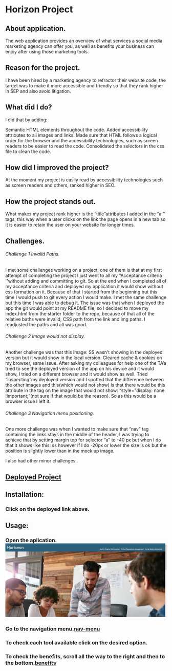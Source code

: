 # Horizon Project

## About application.

The web application provides an overview of what services a social media marketing agency can offer you, as well as benefits your business can enjoy after using those marketing tools.


## Reason for the project.

I have been hired by a marketing agency to refractor their website code, the target was to make it more accessible and friendly so that they rank higher in SEP and also avoid litigation.

## What did I do?

I did that by adding:

Semantic HTML elements throughout the code.
Added accessibility attributes to all images and links.
Made sure that HTML follows a logical order for the browser and the accessibility technologies, such as screen readers to be easier to read the code.
Consolidated the selectors in the css file to clean the code.

## How did I improved the project?

At the moment my project is easily read by accessibility technologies such as screen readers and others, ranked higher in SEO.

## How the project stands out.

What makes my project rank higher is the “title”attributes I added in the “a '' tags, this way when a user clicks on the link the page opens in a new tab so it is easier to retain the user on your website for longer times.

## Challenges.

###### Challenge 1 Invalid Paths.

I met some challenges working on a project, one of them is that at my first attempt of completing the project I just went to all my “Acceptance criteria ''without adding and committing to git. So at the end when I completed all of my acceptance criteria and deployed my application it would show without css formation on it. Because of that I started from the beginning but this time I would push to git every action I would make.
I met the same challenge but this time I was able to debug it.  The issue was that when I deployed the app the git would point at my README file, so I decided to move my index.html from the starter folder to the repo, because of that all of the relative baths were invalid, CSS path from the link and img paths. I readjusted the paths and all was good.

###### Challenge 2 Image would not display.

Another challenge was that this image: SS wasn't showing in the deployed version but it would show in the local version. Cleared cache & cookies on my browser, same issue. After asking my colleagues for help one of the TA’a tried to see the deployed version of the app on his device and it would show, I tried on a different browser and it would show as well.
Tried “inspecting”my deployed version and I spotted that the difference between the other images and this(which would not show) is that there would be this attribute in the tag on the image that would not show: “style="display: none !important;”(not sure if that would be the reason). So as this would be a browser issue I left it.

###### Challenge 3 Navigation menu positioning.

One more challenge was when I wanted to make sure that “nav” tag containing the links stays in the middle of the header, I was trying to achieve that by setting margin top for selector “a” to -40 px but when I do that it shows like this: ss  however if I do -20px or lower the size is ok but the position is slightly lower than in the mock up image.

I also had other minor challenges.

## [Deployed Project](https://webarchitect89.github.io/Horiseon-Project/)

## Installation:

### Click on the deployed link above.
 
## Usage:

### Open the aplication.![Open the aplication](screenshots/oppen-the-aplication.png)

### Go to the navigation menu.[nav-menu](screenshots/go-nav-menu.png)

### To check each tool available click on the desired option.

### To check the benefits, scroll all the way to the right and then to the bottom.[benefits](screenshots/benefits.png) 

